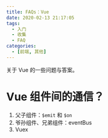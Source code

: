 ```yaml
---
title: FAQs：Vue
date: 2020-02-13 21:17:05
tags:
  - 入门
  - 收集
  - FAQ
categories:
  - [前端, 其他]
---
```


关于 Vue 的一些问题与答案。

<!-- more -->

# Vue 组件间的通信？

1. 父子组件：`$emit` 和 `$on`
2. 爷孙组件、兄弟组件：eventBus
3. Vuex